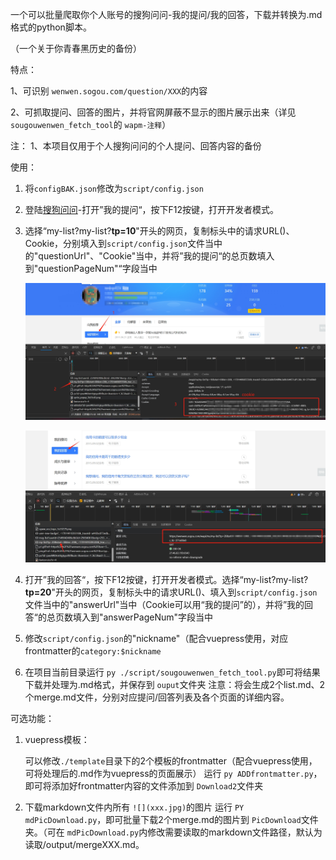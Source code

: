 一个可以批量爬取你个人账号的搜狗问问-我的提问/我的回答，下载并转换为.md格式的python脚本。

（一个关于你青春黑历史的备份）

特点：

1、可识别 `wenwen.sogou.com/question/XXX`的内容

2、可抓取提问、回答的图片，并将官网屏蔽不显示的图片展示出来（详见 `sougouwenwen_fetch_tool`的 `wapm-注释`）

注：
1、本项目仅用于个人搜狗问问的个人提问、回答内容的备份

使用：

1. 将`configBAK.json`修改为`script/config.json`

2. 登陆[搜狗问问](https://wenwen.sogou.com/)-打开”我的提问“，按下F12按键，打开开发者模式。

3. 选择“my-list?my-list?**tp=10**"开头的网页，复制标头中的请求URL()、Cookie，分别填入到`script/config.json`文件当中的"questionUrl"、"Cookie"当中，并将”我的提问“的总页数填入到"questionPageNum"“字段当中

   ![](img/20231201222646.png)

   ![](img/20231201223124.png)

4. 打开”我的回答“，按下F12按键，打开开发者模式。选择“my-list?my-list?**tp=20**"开头的网页，复制标头中的请求URL()、填入到`script/config.json`文件当中的"answerUrl"当中（Cookie可以用“我的提问”的），并将”我的回答“的总页数填入到"answerPageNum"字段当中

5. 修改`script/config.json`的"nickname"（配合vuepress使用，对应frontmatter的`category:$nickname`

6. 在项目当前目录运行 `py ./script/sougouwenwen_fetch_tool.py`即可将结果下载并处理为.md格式，并保存到 `ouput`文件夹
   注意：将会生成2个list.md、2个merge.md文件，分别对应提问/回答列表及各个页面的详细内容。



可选功能：

1. vuepress模板：

   可以修改`./template`目录下的2个模板的frontmatter（配合vuepress使用，可将处理后的.md作为vuepress的页面展示）
   运行 `py ADDfrontmatter.py`，即可将添加好frontmatter内容的文件添加到 `Download2`文件夹

2. 下载markdown文件内所有 `![](xxx.jpg)`的图片
   运行 `PY mdPicDownload.py`，即可批量下载2个merge.md的图片到 `PicDownload`文件夹。（可在 `mdPicDownload.py`内修改需要读取的markdown文件路径，默认为读取/output/mergeXXX.md。

